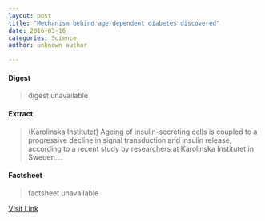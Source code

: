 ```yaml
---
layout: post
title: "Mechanism behind age-dependent diabetes discovered"
date: 2016-03-16
categories: Science
author: unknown author

---
```



#### Digest
>digest unavailable

#### Extract
>(Karolinska Institutet) Ageing of insulin-secreting cells is coupled to a progressive decline in signal transduction and insulin release, according to a recent study by researchers at Karolinska Institutet in Sweden....

#### Factsheet
>factsheet unavailable

[Visit Link](http://www.eurekalert.org/pub_releases/2014-09/ki-mba091714.php)


